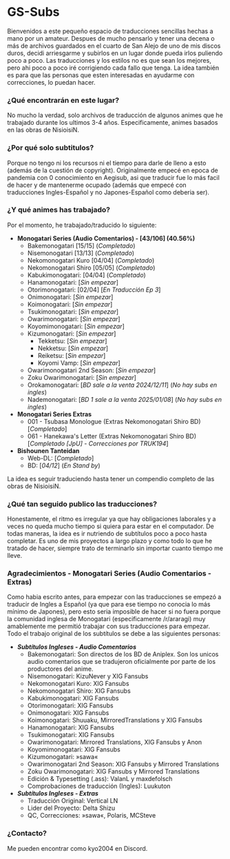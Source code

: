 # GS-Subs

Bienvenidos a este pequeño espacio de traducciones sencillas hechas a mano por un amateur. Despues de mucho pensarlo y tener una decena o más de archivos guardados en el cuarto de San Alejo de uno de mis discos duros, decidi arriesgarme y subirlos en un lugar donde pueda irlos puliendo poco a poco. Las traducciones y los estilos no es que sean los mejores, pero ahi poco a poco iré corrigiendo cada fallo que tenga. La idea también es para que las personas que esten interesadas en ayudarme con correcciones, lo puedan hacer.

### ¿Qué encontrarán en este lugar?

No mucho la verdad, solo archivos de traducción de algunos animes que he trabajado durante los ultimos 3-4 años. Especificamente, animes basados en las obras de NisioisiN.

### ¿Por qué solo subtitulos?

Porque no tengo ni los recursos ni el tiempo para darle de lleno a esto (además de la cuestión de copyright). Originalmente empecé en epoca de pandemia con 0 conocimiento en Aegisub, asi que traducir fue lo más facil de hacer y de mantenerme ocupado (además que empecé con traducciones Ingles-Español y no Japones-Español como deberia ser).

### ¿Y qué animes has trabajado?

Por el momento, he trabajado/traducido lo siguiente:

- **Monogatari Series (Audio Comentarios) - [43/106] (40.56%)**
  - Bakemonogatari [15/15] (_Completado_)
  - Nisemonogatari [13/13] (_Completado_)
  - Nekomonogatari Kuro [04/04] (_Completado_)
  - Nekomonogatari Shiro [05/05] (_Completado_)
  - Kabukimonogatari: [04/04] (_Completado_)
  - Hanamonogatari: [_Sin empezar_]
  - Otorimonogatari: [02/04] [_En Traducción Ep 3_]
  - Onimonogatari: [_Sin empezar_]
  - Koimonogatari: [_Sin empezar_]
  - Tsukimonogatari: [_Sin empezar_]
  - Owarimonogatari: [_Sin empezar_]
  - Koyomimonogatari: [_Sin empezar_]
  - Kizumonogatari: [_Sin empezar_]
    - Tekketsu: [_Sin empezar_]
    - Nekketsu: [_Sin empezar_]
    - Reiketsu: [_Sin empezar_]
    - Koyomi Vamp: [_Sin empezar_]
  - Owarimonogatari 2nd Season: [_Sin empezar_]
  - Zoku Owarimonogatari: [_Sin empezar_]
  - Orokamonogatari: [_BD sale a la venta 2024/12/11_] (_No hay subs en ingles_)
  - Nademonogatari: [_BD 1 sale a la venta 2025/01/08_] (_No hay subs en ingles_)
- **Monogatari Series Extras**
  - 001 - Tsubasa Monologue (Extras Nekomonogatari Shiro BD) [_Completado_]
  - 061 - Hanekawa's Letter (Extras Nekomonogatari Shiro BD) [_Completado [JpU] - Correcciones por TRUK194_]
- **Bishounen Tanteidan**
  - Web-DL: [_Completado_]
  - BD: [_04/12_] (_En Stand by_)


La idea es seguir traduciendo hasta tener un compendio completo de las obras de NisioisiN.

### ¿Qué tan seguido publico las traducciones?

Honestamente, el ritmo es irregular ya que hay obligaciones laborales y a veces no queda mucho tiempo si quiera para estar en el computador. De todas maneras, la idea es ir nutriendo de subtítulos poco a poco hasta completar. Es uno de mis proyectos a largo plazo y como todo lo que he tratado de hacer, siempre trato de terminarlo sin importar cuanto tiempo me lleve.

### Agradecimientos - Monogatari Series (Audio Comentarios - Extras)

Como habia escrito antes, para empezar con las traducciones se empezó a traducir de Ingles a Español (ya que para ese tiempo no conocia lo más mínimo de Japones), pero esto seria imposible de hacer si no fuera porque la comunidad inglesa de Monogatari (especificamente /r/araragi) muy amablemente me permitió trabajar con sus traducciones para empezar. Todo el trabajo original de los subtítulos se debe a las siguientes personas:

- **_Subtítulos Ingleses - Audio Comentarios_**
  - Bakemonogatari: Son directos de los BD de Aniplex. Son los unicos audio comentarios que se tradujeron oficialmente por parte de los productores del anime.
  - Nisemonogatari: KizuNever y XIG Fansubs
  - Nekomonogatari Kuro: XIG Fansubs
  - Nekomonogatari Shiro: XIG Fansubs
  - Kabukimonogatari: XIG Fansubs
  - Otorimonogatari: XIG Fansubs
  - Onimonogatari: XIG Fansubs
  - Koimonogatari: Shuuaku, MirroredTranslations y XIG Fansubs
  - Hanamonogatari: XIG Fansubs
  - Tsukimonogatari: XIG Fansubs
  - Owarimonogatari: Mirrored Translations, XIG Fansubs y Anon
  - Koyomimonogatari: XIG Fansubs
  - Kizumonogatari: »sawa«
  - Owarimonogatari 2nd Season: XIG Fansubs y Mirrored Translations
  - Zoku Owarimonogatari: XIG Fansubs y Mirrored Translations
  - Edición & Typesetting (.ass): ValanL y maxdefolsch
  - Comprobaciones de traducción (Ingles): Luukuton
- **_Subtítulos Ingleses - Extras_**
  - Traducción Original: Vertical LN
  - Lider del Proyecto: Delta Shizu
  - QC, Correcciones: »sawa«, Polaris, MCSteve

### ¿Contacto?

Me pueden encontrar como kyo2004 en Discord.
